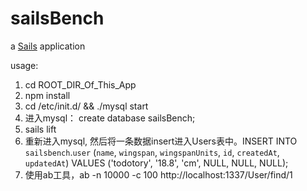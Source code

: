 # sailsBench

a [Sails](http://sailsjs.org) application

usage:

1. cd ROOT_DIR_Of_This_App
2. npm install
3. cd /etc/init.d/ && ./mysql start
4. 进入mysql： create database sailsBench;  
5. sails lift
6. 重新进入mysql, 然后将一条数据insert进入Users表中。INSERT INTO `sailsbench`.`user` (`name`, `wingspan`, `wingspanUnits`, `id`, `createdAt`, `updatedAt`) VALUES ('todotory', '18.8', 'cm', NULL, NULL, NULL);
7. 使用ab工具，ab -n 10000 -c 100 http://localhost:1337/User/find/1
